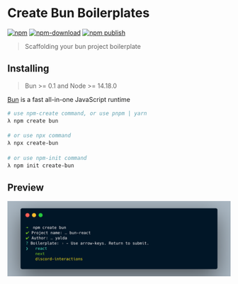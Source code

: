 # Create Bun Boilerplates

[![npm](https://img.shields.io/npm/v/create-bun?logo=npm)](https://www.npmjs.com/package/create-bun)
[![npm-download](https://img.shields.io/npm/dw/create-bun)](https://www.npmjs.com/package/create-bun)
[![npm publish](https://github.com/guocaoyi/create-bun/actions/workflows/npm-publish.yml/badge.svg)](https://github.com/guocaoyi/create-bun/actions/workflows/npm-publish.yml)

> Scaffolding your bun project boilerplate

## Installing

> Bun >= 0.1 and Node >= 14.18.0

[Bun](https://bun.sh/) is a fast all-in-one JavaScript runtime

```bash
# use npm-create command, or use pnpm | yarn
λ npm create bun

# or use npx command
λ npx create-bun

# or use npm-init command
λ npm init create-bun
```

## Preview

![create-bun-run](./docs/create-bun-run.png)

